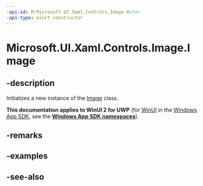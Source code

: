 ```yaml
---
-api-id: M:Microsoft.UI.Xaml.Controls.Image.#ctor
-api-type: winrt constructor
---
```


<!-- Method syntax
public Image()
-->

# Microsoft.UI.Xaml.Controls.Image.Image

## -description
Initializes a new instance of the [Image](image.md) class.

**This documentation applies to WinUI 2 for UWP** (for [WinUI](/windows/apps/winui/winui3/) in the [Windows App SDK](/windows/apps/windows-app-sdk/), see the **[Windows App SDK namespaces](/windows/windows-app-sdk/api/winrt/)**).

## -remarks

## -examples

## -see-also
